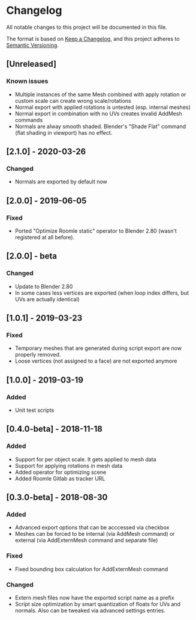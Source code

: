 # Changelog
All notable changes to this project will be documented in this file.

The format is based on [Keep a Changelog](https://keepachangelog.com/en/1.0.0/),
and this project adheres to [Semantic Versioning](https://semver.org/spec/v2.0.0.html).

## [Unreleased]
### Known issues
- Multiple instances of the same Mesh combined with apply rotation or custom scale can create wrong scale/rotations
- Normal export with applied rotations is untested (esp. internal meshes)
- Normal export in combination with no UVs creates invalid AddMesh commands
- Normals are alway smooth shaded. Blender's "Shade Flat" command (flat shading in viewport) has no effect.

## [2.1.0] - 2020-03-26
### Changed
- Normals are exported by default now
## [2.0.0] - 2019-06-05
### Fixed
- Ported "Optimize Roomle static" operator to Blender 2.80 (wasn't registered at all before).

## [2.0.0] - beta
### Changed
- Update to Blender 2.80
- In some cases less vertices are exported (when loop index differs, but UVs are actually identical)

## [1.0.1] - 2019-03-23
### Fixed
- Temporary meshes that are generated during script export are now properly removed.
- Loose vertices (not assigned to a face) are not exported anymore

## [1.0.0] - 2019-03-19
### Added
- Unit test scripts

## [0.4.0-beta] - 2018-11-18
### Added
- Support for per object scale. It gets applied to mesh data
- Support for applying rotations in mesh data
- Added operator for optimizing scene
- Added Roomle Gitlab as tracker URL

## [0.3.0-beta] - 2018-08-30
### Added
- Advanced export options that can be acccessed via checkbox
- Meshes can be forced to be internal (via AddMesh command) or external (via AddExternMesh command and separate file)
### Fixed
- Fixed bounding box calculation for AddExternMesh command
### Changed
- Extern mesh files now have the exported script name as a prefix
- Script size optimization by smart quantization of floats for UVs and normals. Also can be tweaked via advanced settings entries.